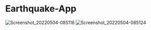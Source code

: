 # Earthquake-App
![Screenshot_20220504-085116](https://user-images.githubusercontent.com/72141037/166619257-ecbf19cc-59be-4c5e-864a-bb1f1115698d.png)
![Screenshot_20220504-085124](https://user-images.githubusercontent.com/72141037/166619254-8f9b0afe-c996-43e0-a4b1-31b848e9bb8c.png)
